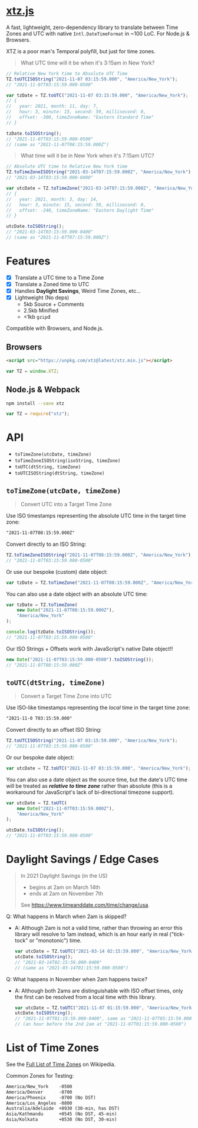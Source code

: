 # [xtz.js](https://github.com/therootcompany/tz.js)

A fast, lightweight, zero-dependency library to
translate between Time Zones and UTC with native
`Intl.DateTimeFormat` in ~100 LoC. For Node.js & Browsers.

XTZ is a poor man's Temporal polyfill, but just for time zones.

> What UTC time will it be when it's 3:15am in New York?

```js
// Relative New York time to Absolute UTC Time
TZ.toUTCISOString("2021-11-07 03:15:59.000", "America/New_York");
// "2021-11-07T03:15:59.000-0500"
```

```js
var tzDate = TZ.toUTC("2021-11-07 03:15:59.000", "America/New_York");
// {
//   year: 2021, month: 11, day: 7,
//   hour: 3, minute: 15, second: 59, millisecond: 0,
//   offset: -300, timeZoneName: "Eastern Standard Time"
// }

tzDate.toISOString();
// "2021-11-07T03:15:59.000-0500"
// (same as "2021-11-07T08:15:59.000Z")
```

> What time will it be in New York when it's 7:15am UTC?

```js
// Absolute UTC time to Relative New York time
TZ.toTimeZoneISOString("2021-03-14T07:15:59.000Z", "America/New_York");
// "2021-03-14T03:15:59.000-0400"
```

```js
var utcDate = TZ.toTimeZone("2021-03-14T07:15:59.000Z", "America/New_York");
// {
//   year: 2021, month: 3, day: 14,
//   hour: 3, minute: 15, second: 59, millisecond: 0,
//   offset: -240, timeZoneName: "Eastern Daylight Time"
// }

utcDate.toISOString();
// "2021-03-14T03:15:59.000-0400"
// (same as "2021-11-07T07:15:59.000Z")
```

# Features

-   [x] Translate a UTC time to a Time Zone
-   [x] Translate a Zoned time to UTC
-   [x] Handles **Daylight Savings**, Weird Time Zones, etc...
-   [x] Lightweight (No deps)
    -   5kb Source + Comments
    -   2.5kb Minified
    -   <1kb `gzip`d

Compatible with Browsers, and Node.js.

## Browsers

```html
<script src="https://unpkg.com/xtz@latest/xtz.min.js"></script>
```

```js
var TZ = window.XTZ;
```

## Node.js & Webpack

```bash
npm install --save xtz
```

```js
var TZ = require("xtz");
```

# API

-   `toTimeZone(utcDate, timeZone)`
-   `toTimeZoneISOString(isoString, timeZone)`
-   `toUTC(dtString, timeZone)`
-   `toUTCISOString(dtString, timeZone)`

## `toTimeZone(utcDate, timeZone)`

> Convert UTC into a Target Time Zone

Use ISO timestamps representing the absolute UTC time in the target time zone:

```txt
"2021-11-07T08:15:59.000Z"
```

Convert directly to an ISO String:

```js
TZ.toTimeZoneISOString("2021-11-07T08:15:59.000Z", "America/New_York");
// "2021-11-07T03:15:59.000-0500"
```

Or use our bespoke (custom) date object:

```js
var tzDate = TZ.toTimeZone("2021-11-07T08:15:59.000Z", "America/New_York");
```

You can also use a date object with an absolute UTC time:

```js
var tzDate = TZ.toTimeZone(
    new Date("2021-11-07T08:15:59.000Z"),
    "America/New_York"
);
```

```js
console.log(tzDate.toISOString());
// "2021-11-07T03:15:59.000-0500"
```

Our ISO Strings + Offsets work with JavaScript's native Date object!!

```js
new Date("2021-11-07T03:15:59.000-0500").toISOString());
// "2021-11-07T08:15:59.000Z"
```

## `toUTC(dtString, timeZone)`

> Convert a Target Time Zone into UTC

Use ISO-like timestamps representing the _local_ time in the target time zone:

```txt
"2021-11-0 T03:15:59.000"
```

Convert directly to an offset ISO String:

```js
TZ.toUTCISOString("2021-11-07 03:15:59.000", "America/New_York");
// "2021-11-07T03:15:59.000-0500"
```

Or our bespoke date object:

```js
var utcDate = TZ.toUTC("2021-11-07 03:15:59.000", "America/New_York");
```

You can also use a date object as the source time, but the date's UTC time will be treated as **_relative to time zone_** rather than absolute (this is a workaround for JavaScript's lack of bi-directional timezone support).

```js
var utcDate = TZ.toUTC(
    new Date("2021-11-07T03:15:59.000Z"),
    "America/New_York"
);
```

```js
utcDate.toISOString();
// "2021-11-07T03:15:59.000-0500"
```

# Daylight Savings / Edge Cases

> In 2021 Daylight Savings (in the US)
>
> -   begins at 2am on March 14th
> -   ends at 2am on November 7th
>
> See <https://www.timeanddate.com/time/change/usa>.

Q: What happens in March when 2am is skipped?

-   A: Although 2am is not a valid time, rather than throwing an error this library will resolve to 1am instead, which is an hour early in real ("tick-tock" or "monotonic") time.
    ```js
    var utcDate = TZ.toUTC("2021-03-14 02:15:59.000", "America/New_York");
    utcDate.toISOString();
    // "2021-03-14T02:15:59.000-0400"
    // (same as "2021-03-14T01:15:59.000-0500")
    ```

Q: What happens in November when 2am happens twice?

-   A: Although both 2ams are distinguishable with ISO offset times, only the first can be resolved from a local time with this library.
    ```js
    var utcDate = TZ.toUTC("2021-11-07 01:15:59.000", "America/New_York");
    utcDate.toISOString();
    // "2021-11-07T01:15:59.000-0400", same as "2021-11-07T05:15:59.000Z"
    // (an hour before the 2nd 2am at "2021-11-07T01:15:59.000-0500")
    ```

# List of Time Zones

See the [Full List of Time Zones](https://en.wikipedia.org/wiki/List_of_tz_database_time_zones) on Wikipedia.

Common Zones for Testing:

```txt
America/New_York    -0500
America/Denver      -0700
America/Phoenix     -0700 (No DST)
America/Los_Angeles -0800
Australia/Adelaide  +0930 (30-min, has DST)
Asia/Kathmandu      +0545 (No DST, 45-min)
Asia/Kolkata        +0530 (No DST, 30-min)
```
